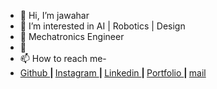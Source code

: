 - 👋 Hi, I’m jawahar
- 👀 I’m interested in AI | Robotics | Design 
- 🌱 Mechatronics Engineer
- 💞️ 
- 📫 How to reach me-
- <div>
		<a href="https://github.com/JAFF-CYBERTHEIF" target="_blank">
	        Github 
		</a>
	<b> | </b>
		<a href="https://www.instagram.com/py_coder_hub/" target="_blank">
		Instagram
		</a>
	<b> | </b>
		<a href="https://www.linkedin.com/in/jawahar-b/" target="_blank">
		Linkedin
		</a>
	<b> | </b>
		<a href="https://jawahar-port.w3spaces.com/" target="_blank">
		Portfolio
		</a>
	<b> | </b>
		<a href="mailto: bjawahar10@gmail.com" target="_blank">
	        mail
		</a>
	</div>

<!---
JAFF-CYBERTHEIF/JAFF-CYBERTHEIF is a ✨ special ✨ repository because its `README.md` (this file) appears on your GitHub profile.
You can click the Preview link to take a look at your changes.
--->
